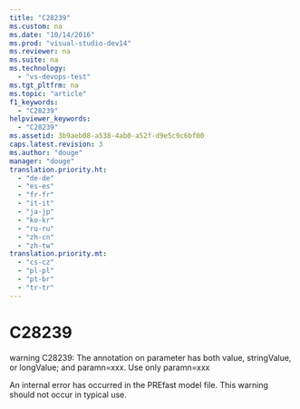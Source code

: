 ```yaml
---
title: "C28239"
ms.custom: na
ms.date: "10/14/2016"
ms.prod: "visual-studio-dev14"
ms.reviewer: na
ms.suite: na
ms.technology: 
  - "vs-devops-test"
ms.tgt_pltfrm: na
ms.topic: "article"
f1_keywords: 
  - "C28239"
helpviewer_keywords: 
  - "C28239"
ms.assetid: 3b9aeb08-a538-4ab0-a52f-d9e5c9c6bf00
caps.latest.revision: 3
ms.author: "douge"
manager: "douge"
translation.priority.ht: 
  - "de-de"
  - "es-es"
  - "fr-fr"
  - "it-it"
  - "ja-jp"
  - "ko-kr"
  - "ru-ru"
  - "zh-cn"
  - "zh-tw"
translation.priority.mt: 
  - "cs-cz"
  - "pl-pl"
  - "pt-br"
  - "tr-tr"
---
```

# C28239
warning C28239: The annotation on parameter has both value, stringValue, or longValue; and paramn=xxx. Use only paramn=xxx  
  
 An internal error has occurred in the PREfast model file. This warning should not occur in typical use.